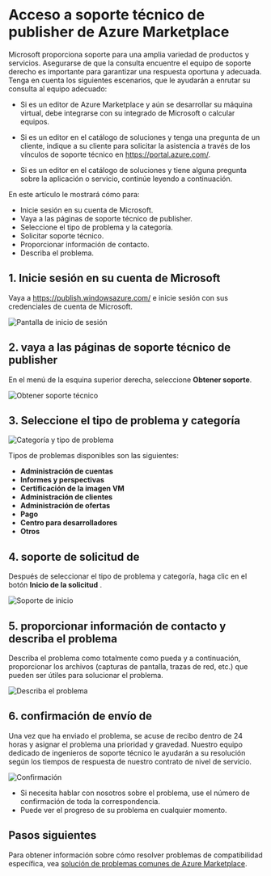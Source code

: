 <properties
   pageTitle="Acceso a soporte técnico de publisher de Azure Marketplace | Microsoft Azure"
   description="Cómo acceder y envíe solicitudes de soporte técnico de publisher de Azure Marketplace"
   services="marketplace-publishing"
   documentationCenter="na"
   authors="v-jeana"
   manager="lakoch"
   editor=""/>

<tags
   ms.service="marketplace"
   ms.devlang="na"
   ms.topic="article"
   ms.tgt_pltfrm="na"
   ms.workload="na"
   ms.date="12/06/2015"
   ms.author="v-jeana; hascipio"/>


# <a name="accessing-publisher-support-for-the-azure-marketplace"></a>Acceso a soporte técnico de publisher de Azure Marketplace

Microsoft proporciona soporte para una amplia variedad de productos y servicios. Asegurarse de que la consulta encuentre el equipo de soporte derecho es importante para garantizar una respuesta oportuna y adecuada. Tenga en cuenta los siguientes escenarios, que le ayudarán a enrutar su consulta al equipo adecuado:

- Si es un editor de Azure Marketplace y aún se desarrollar su máquina virtual, debe integrarse con su integrado de Microsoft o calcular equipos.

- Si es un editor en el catálogo de soluciones y tenga una pregunta de un cliente, indique a su cliente para solicitar la asistencia a través de los vínculos de soporte técnico en https://portal.azure.com/.

- Si es un editor en el catálogo de soluciones y tiene alguna pregunta sobre la aplicación o servicio, continúe leyendo a continuación.

En este artículo le mostrará cómo para:

- Inicie sesión en su cuenta de Microsoft.
- Vaya a las páginas de soporte técnico de publisher.
- Seleccione el tipo de problema y la categoría.
- Solicitar soporte técnico.
- Proporcionar información de contacto.
- Describa el problema.

## <a name="1-sign-in-to-your-microsoft-account"></a>1. Inicie sesión en su cuenta de Microsoft

Vaya a https://publish.windowsazure.com/ e inicie sesión con sus credenciales de cuenta de Microsoft.

  ![Pantalla de inicio de sesión][1]

## <a name="2-navigate-to-the-publisher-support-pages"></a>2. vaya a las páginas de soporte técnico de publisher

En el menú de la esquina superior derecha, seleccione **Obtener soporte**.

  ![Obtener soporte técnico][2]

## <a name="3-select-the-problem-type-and-category"></a>3. Seleccione el tipo de problema y categoría

![Categoría y tipo de problema][3]

Tipos de problemas disponibles son las siguientes:

  - **Administración de cuentas**
  - **Informes y perspectivas**
  - **Certificación de la imagen VM**
  - **Administración de clientes**
  - **Administración de ofertas**
  - **Pago**
  - **Centro para desarrolladores**
  - **Otros**

## <a name="4-request-support"></a>4. soporte de solicitud de

Después de seleccionar el tipo de problema y categoría, haga clic en el botón **Inicio de la solicitud** .

![Soporte de inicio][4]

## <a name="5-provide-contact-information-and-describe-the-problem"></a>5. proporcionar información de contacto y describa el problema

Describa el problema como totalmente como pueda y a continuación, proporcionar los archivos (capturas de pantalla, trazas de red, etc.) que pueden ser útiles para solucionar el problema.

![Describa el problema][5]

## <a name="6-submission-confirmation"></a>6. confirmación de envío de

Una vez que ha enviado el problema, se acuse de recibo dentro de 24 horas y asignar el problema una prioridad y gravedad. Nuestro equipo dedicado de ingenieros de soporte técnico le ayudarán a su resolución según los tiempos de respuesta de nuestro contrato de nivel de servicio.

![Confirmación][6]
+ Si necesita hablar con nosotros sobre el problema, use el número de confirmación de toda la correspondencia.
+ Puede ver el progreso de su problema en cualquier momento.

## <a name="next-steps"></a>Pasos siguientes

Para obtener información sobre cómo resolver problemas de compatibilidad específica, vea [solución de problemas comunes de Azure Marketplace](marketplace-publishing-support-common-issues.md).

[1]: ./media/marketplace-publishing-get-publisher-support/step1.png
[2]: ./media/marketplace-publishing-get-publisher-support/step2.png
[3]: ./media/marketplace-publishing-get-publisher-support/step3.png
[4]: ./media/marketplace-publishing-get-publisher-support/step4.png
[5]: ./media/marketplace-publishing-get-publisher-support/step5.png
[6]: ./media/marketplace-publishing-get-publisher-support/step6.png

